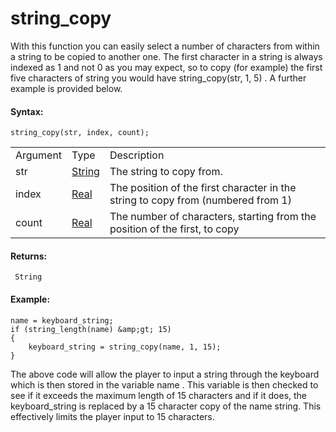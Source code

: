 # string_copy

With this function you can easily select a number of characters from
within a string to be copied to another one. The first character in a
string is always indexed as 1 and not 0 as you may expect, so to copy
(for example) the first five characters of string you would have
string_copy(str, 1, 5) . A further example is provided below.

#### Syntax:

``` gml
string_copy(str, index, count);
```

|          |                                                                        |                                                                                  |
|----------|------------------------------------------------------------------------|----------------------------------------------------------------------------------|
| Argument | Type                                                                   | Description                                                                      |
| str      |  [String](../../../../GameMaker_Language/GML_Overview/Data_Types)  | The string to copy from.                                                         |
| index    |  [Real](../../../../GameMaker_Language/GML_Overview/Data_Types)    | The position of the first character in the string to copy from (numbered from 1) |
| count    |  [Real](../../../../GameMaker_Language/GML_Overview/Data_Types)    | The number of characters, starting from the position of the first, to copy       |

#### Returns:

``` gml
 String
```

#### Example:

``` gml
name = keyboard_string;
if (string_length(name) &amp;gt; 15)
{
    keyboard_string = string_copy(name, 1, 15);
}
```

The above code will allow the player to input a string through the
keyboard which is then stored in the variable name . This variable is
then checked to see if it exceeds the maximum length of 15 characters
and if it does, the keyboard_string is replaced by a 15 character copy
of the name string. This effectively limits the player input to 15
characters.
